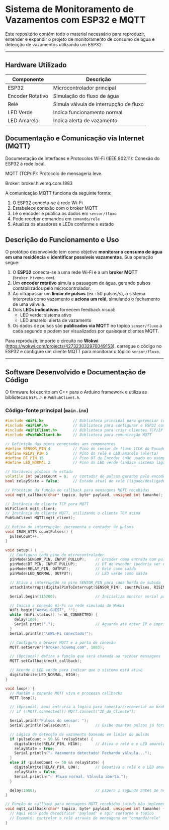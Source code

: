 # Sistema de Monitoramento de Vazamentos com ESP32 e MQTT

Este repositório contém todo o material necessário para reproduzir, entender e expandir o projeto de monitoramento de consumo de água e detecção de vazamentos utilizando um ESP32.

---

## Hardware Utilizado

| Componente       | Descrição                                   |
|------------------|-----------------------------------------------|
| ESP32            | Microcontrolador principal                   |
| Encoder Rotativo | Simulação do fluxo de água                   |
| Relé             | Simula válvula de interrupção de fluxo       |
| LED Verde        | Indica funcionamento normal                  |
| LED Amarelo      | Indica alerta de vazamento                   |

## Documentação e Comunicação via Internet (MQTT)

Documentação de Interfaces e Protocolos
Wi‑Fi (IEEE 802.11): Conexão do ESP32 à rede local.

MQTT (TCP/IP): Protocolo de mensageria leve.

Broker: broker.hivemq.com:1883

A comunicação MQTT funciona da seguinte forma:

1. O ESP32 conecta-se à rede Wi-Fi
2. Estabelece conexão com o broker MQTT
3. Lê o encoder e publica os dados em `sensor/fluxo`
4. Pode receber comandos em `comando/rele`
5. Atualiza os atuadores e LEDs conforme o estado

## Descrição do Funcionamento e Uso

O protótipo desenvolvido tem como objetivo **monitorar o consumo de água em uma residência** e **identificar possíveis vazamentos**. Sua operação segue:  
1. O **ESP32** conecta-se a uma rede Wi‑Fi e a um **broker MQTT** (`broker.hivemq.com`).  
2. Um **encoder rotativo** simula a passagem de água, gerando pulsos contabilizados pelo microcontrolador.  
3. Ao ultrapassar um **limiar de pulsos** (ex.: 50 pulsos/s), o sistema interpreta como vazamento e **aciona um relé**, simulando o fechamento de uma válvula.  
4. Dois **LEDs indicativos** fornecem feedback visual:  
   - LED verde: sistema ativo  
   - LED amarelo: alerta de vazamento  
5. Os dados de pulsos são **publicados via MQTT** no tópico `sensor/fluxo` a cada segundo e podem ser visualizados por quaisquer clientes MQTT.

Para reproduzir, importe o circuito no **Wokwi** (https://wokwi.com/projects/427323032976049153), carregue o código no ESP32 e configure um cliente MQTT para monitorar o tópico `sensor/fluxo`.

---

## Software Desenvolvido e Documentação de Código

O firmware foi escrito em C++ para o Arduino framework e utiliza as bibliotecas `WiFi.h` e `PubSubClient.h`.

### Código-fonte principal (`main.ino`)
```cpp
#include <WiFi.h>             // Biblioteca principal para gerenciar conexões Wi‑Fi
#include <WiFiAP.h>           // Biblioteca para configurar o ESP32 como ponto de acesso (AP)
#include <WiFiClient.h>       // Biblioteca para criar clientes TCP/IP sobre Wi‑Fi
#include <PubSubClient.h>     // Biblioteca para comunicação MQTT

// Definição dos pinos conectados aos componentes
#define SENSOR_PIN 4          // Pino do sensor de fluxo (CLK do Encoder)
#define RELAY_PIN 5           // Pino do relé e LED amarelo (alerta)
#define DT_PIN 15             // Pino DT do Encoder (não usado no exemplo atual)
#define LED_NORMAL 2          // Pino do LED verde (indica sistema ligado)

// Variáveis globais de estado
volatile int pulseCount = 0;  // Contador de pulsos gerados pelo encoder
bool relayState = false;      // Estado atual do relé (ligado/desligado)

// Protótipo da função de callback para mensagens MQTT recebidas
void mqtt_callback(char* topico, byte* payload, unsigned int tamanho);

// Instância do cliente TCP para MQTT
WiFiClient mqtt_client;
// Instância do cliente MQTT, utilizando o cliente TCP acima
PubSubClient MQTT(mqtt_client);

// Rotina de interrupção: incrementa o contador de pulsos
void IRAM_ATTR countPulses() {
  pulseCount++;
}

void setup() {
  // Configura cada pino do microcontrolador
  pinMode(SENSOR_PIN, INPUT_PULLUP);    // Encoder como entrada com pull‑up interno
  pinMode(DT_PIN, INPUT_PULLUP);        // DT do encoder (poderia ser usado para direção)
  pinMode(RELAY_PIN, OUTPUT);           // Relé como saída
  pinMode(LED_NORMAL, OUTPUT);          // LED verde como saída

  // Ativa a interrupção no pino SENSOR_PIN para cada borda de subida
  attachInterrupt(digitalPinToInterrupt(SENSOR_PIN), countPulses, RISING);

  Serial.begin(115200);                 // Inicializa monitor serial para debug

  // Inicia a conexão Wi‑Fi na rede simulada do Wokwi
  WiFi.begin("Wokwi-GUEST", "");
  while (WiFi.status() != WL_CONNECTED) {
    delay(100);
    Serial.print(".");                  // Aguarda até obter IP e imprime pontos
  }
  Serial.println("\nWi‑Fi conectado!");

  // Configura o broker MQTT e a porta de conexão
  MQTT.setServer("broker.hivemq.com", 1883);

  // (Opcional) define a função que será chamada ao receber mensagens
  MQTT.setCallback(mqtt_callback);

  // Acende o LED verde para indicar que o sistema está ativo
  digitalWrite(LED_NORMAL, HIGH);
}

void loop() {
  // Mantém a conexão MQTT viva e processa callbacks
  MQTT.loop();

  // (Opcional) aqui entraria a lógica para conectar/reconectar ao broker:
  // if (!MQTT.connected()) MQTT.connect("ID_do_Cliente");

  Serial.print("Pulsos do sensor: ");
  Serial.println(pulseCount);           // Exibe quantos pulsos já foram contados

  // Lógica de detecção de vazamento baseado em limiar de pulsos
  if (pulseCount > 50 && !relayState) {
    digitalWrite(RELAY_PIN, HIGH);      // Ativa o relé e o LED amarelo
    relayState = true;
    Serial.println("⚠️ Vazamento detectado! Fechando válvula...");
  }
  else if (pulseCount <= 50 && relayState) {
    digitalWrite(RELAY_PIN, LOW);       // Desativa o relé e o LED amarelo
    relayState = false;
    Serial.println("✅ Fluxo normal. Válvula aberta.");
  }

  delay(1000);                          // Espera 1 segundo antes de nova leitura
}

// Função de callback para mensagens MQTT recebidas (ainda não implementada)
void mqtt_callback(char* topico, byte* payload, unsigned int tamanho) {
  // Aqui você pode decodificar 'payload' e agir conforme o tópico
  // Exemplo: controlar o relé através de mensagens em "comando/rele"
}

